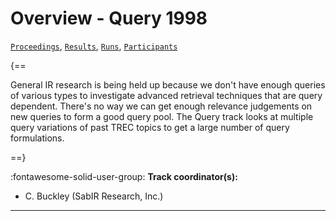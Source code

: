 # Overview - Query 1998

[`Proceedings`](./proceedings.md), [`Results`](./results.md), [`Runs`](./runs.md), [`Participants`](./participants.md)

{==

General IR research is being held up because we don't have enough queries of various types to investigate advanced retrieval techniques that are query dependent. There's no way we can get enough relevance judgements on new queries to form a good query pool. The Query track looks at multiple query variations of past TREC topics to get a large number of query formulations.

==}

:fontawesome-solid-user-group: **Track coordinator(s):**

- C. Buckley (SabIR Research, Inc.) 



---

